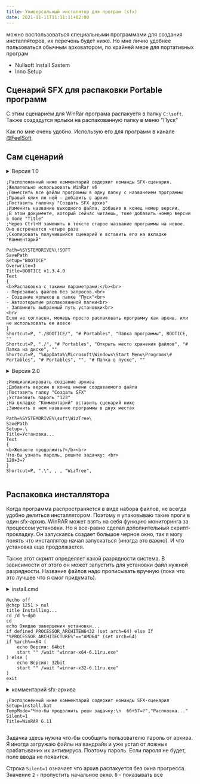 ```yaml
---
title: Универсальный инсталятор для програм (sfx)
date: 2021-11-11T11:11:11+02:00
---
```


можно воспользоваться специальными программами для создания инсталляторов, их перечень будет ниже. Но мне лично удобнее пользоваться обычным арховатором, по крайней мере для портативных програм
- Nullsoft Install Sastem
- Inno Setup

## Сценарий SFX для распаковки Portable программ

С этим сценарием для WinRar програма распакуетя в папку ```C:\soft```.  
Также создадутся ярлыки на распакованную папку в меню "Пуск"

Как по мне очень удобно. Использую его для программ в канале [@FeelSoft](https://t.me/feelsoft)

## Сам сценарий 
<details markdown="1"><summary markdown="0">Версия 1.0<summary>

```
;Расположенный ниже комментарий содержит команды SFX-сценария.
;Желательно использовать WinRar v6
;Поместить все файлы программы в одну папку с названеием программы
;Правый клик по ней — добавить в архив
;Поставить галочку "Создать SFX архив"
;Изменить название выходного файла, добавив в конец номер версии. 
;В этом документе, который сейчас читаешь, тоже добавить номер версии в поле "Title"
;Через Ctrl+H заменить в тексте старое название программы на новое. Оно встречается четыре раза
;Скопировать получившийся сценарий и вставить его на вкладке "Комментарий"

Path=%SYSTEMDRIVE%\!SOFT
SavePath
Setup="BOOTICE"
Overwrite=1
Title=BOOTICE v1.3.4.0
Text
{
<b>Распаковка с такими параметрами:</b><br>
- Перезапись файлов без запросов.<br>
- Создание ярлыков в папке "Пуск"<br>
- Автооткрытие распакованной папки<br>
- Запомнить выбранный путь установки<br>
<br>
Если не согласен, можешь просто распаковать программу как архив, или не использовать ее вовсе
}
Shortcut=P, "./BOOTICE/", "# Portables", "Папка программы", BOOTICE, ""
Shortcut=P, "./", "# Portables", "Открыть место хранения файлов", "# Папка на диске", ""
Shortcut=P, "%AppData%\Microsoft\Windows\Start Menu\Programs\# Portables", "# Portables", "", "# Папка в пуске", ""
```
</details>


<details markdown="1"><summary markdown="0">Версия 2.0<summary>

```
;Инициализировать создание архива
;Добавить версию в конец имени создаваемого файла
;Поставить галку "Создать SFX"
;Установить пароль "123"
;На вкладке "Комментарий" вставить сценарий ниже
;Заменить в нем название программы в двух местах

Path=%SYSTEMDRIVE%\soft\WizTree\
SavePath
Setup=.\
Title=Установка...
Text
{
<b>Желаете продолжить?</b><br>
Что-бы узнать пароль, решите задачку: <br>
120+3=?
}
Shortcut=P, ".\", , , "WizTree", 
```
</details>


## Распаковка инсталлятора
Когда программа распространяется в виде набора файлов, не всегда удобно делиться инсталлятором. Поэтому я упаковываю такие проги в один sfx-архив. WinRAR может взять на себя функцию мониторинга за процессом установки. Но я все-равно сделал дополнительный скрипт-прокладку. Он запускаясь создает большое черное окно, так я могу понять что инсталлятор начал запускаться (иногда это важно). И что установка еще продолжается. 

Также этот скрипт определяет какой разрядности система. В зависимости от этого он может запустить для установки файл нужной разрядности. Названия файлов надо прописывать вручную (пока что это лучшее что я смог придумать). 


<details markdown="1"><summary markdown="0">install.cmd<summary>

```
@echo off
@chcp 1251 > nul
title Installing...
cd /d %~dp0
cd
echo Ожидаю завершения установки...
if defined PROCESSOR_ARCHITEW6432 (set arch=64) else If "%PROCESSOR_ARCHITECTURE%"=="AMD64" (set arch=64)
if %arch%==64 (
	echo Версия: 64bit
	start "" /wait "winrar-x64-6.11ru.exe"
) else (
	echo Версия: 32bit
	start "" /wait "winrar-x32-6.11ru.exe"
)
exit
```

</details>


<details markdown="1"><summary markdown="0">комментарий sfx-архива<summary>

```
;Расположенный ниже комментарий содержит команды SFX-сценария
Setup=install.bat
TempMode="Что-бы продолжить реши задачку:\n  66+57=?","Распковка..."
Silent=1
Title=WinRAR 6.11
```
</details>


Задачка здесь нужна что-бы сообщить пользователю пароль от архива. Я иногда загружаю файлы на вандрайв и уже устал от ложных срабатываних их антивируса. Поэтому пароль. Если пароля не будет, поле ввода не появится.

Строка `Silent=1` означает что архив распакуется без окна прогресса. Значение `2` - пропустить начальное окно. `0` - показывать все
